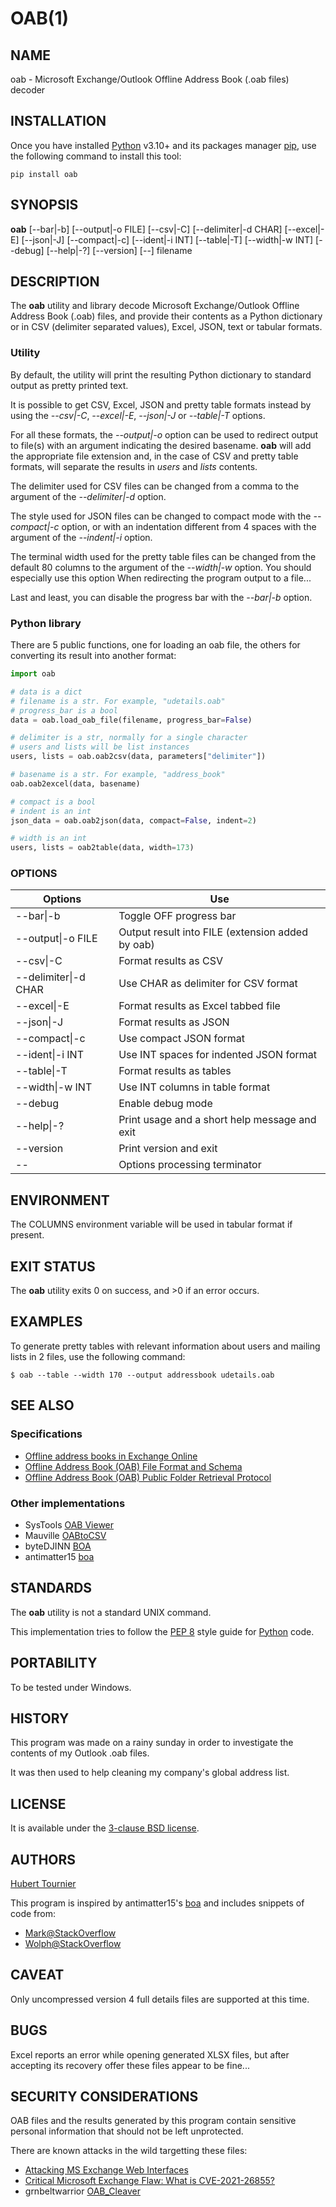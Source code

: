 # OAB(1)

## NAME
oab - Microsoft Exchange/Outlook Offline Address Book (.oab files) decoder

## INSTALLATION
Once you have installed [Python](https://www.python.org/downloads/) v3.10+ and its packages manager [pip](https://pip.pypa.io/en/stable/installation/),
use the following command to install this tool:

```
pip install oab
```

## SYNOPSIS
**oab**
\[--bar|-b\]
\[--output|-o FILE\]
\[--csv|-C\]
\[--delimiter|-d CHAR\]
\[--excel|-E\]
\[--json|-J\]
\[--compact|-c\]
\[--ident|-i INT\]
\[--table|-T\]
\[--width|-w INT\]
\[--debug\]
\[--help|-?\]
\[--version\]
\[--\]
filename

## DESCRIPTION
The **oab** utility and library decode Microsoft Exchange/Outlook Offline Address Book (.oab) files,
and provide their contents as a Python dictionary or in CSV (delimiter separated values), Excel, JSON, text or tabular formats.

### Utility
By default, the utility will print the resulting Python dictionary to standard output as pretty printed text.

It is possible to get CSV, Excel, JSON and pretty table formats instead by using the *--csv|-C*, *--excel|-E*, *--json|-J* or *--table|-T* options.

For all these formats, the *--output|-o* option can be used to redirect output to file(s) with an argument indicating the desired basename.
**oab** will add the appropriate file extension and, in the case of CSV and pretty table formats, will separate the results in *users* and *lists* contents.

The delimiter used for CSV files can be changed from a comma to the argument of the *--delimiter|-d* option.

The style used for JSON files can be changed to compact mode with the *--compact|-c* option,
or with an indentation different from 4 spaces with the argument of the *--indent|-i* option.

The terminal width used for the pretty table files can be changed from the default 80 columns to the argument of the *--width|-w* option.
You should especially use this option When redirecting the program output to a file...

Last and least, you can disable the progress bar with the *--bar|-b* option.

### Python library
There are 5 public functions, one for loading an oab file,
the others for converting its result into another format:

```Python
import oab

# data is a dict
# filename is a str. For example, "udetails.oab"
# progress_bar is a bool
data = oab.load_oab_file(filename, progress_bar=False)

# delimiter is a str, normally for a single character
# users and lists will be list instances
users, lists = oab.oab2csv(data, parameters["delimiter"])

# basename is a str. For example, "address_book"
oab.oab2excel(data, basename)

# compact is a bool
# indent is an int
json_data = oab.oab2json(data, compact=False, indent=2)

# width is an int
users, lists = oab2table(data, width=173)
```

### OPTIONS
Options | Use
------- | ---
--bar\|-b|Toggle OFF progress bar
--output\|-o FILE|Output result into FILE (extension added by oab)
--csv\|-C|Format results as CSV
--delimiter\|-d CHAR|Use CHAR as delimiter for CSV format
--excel\|-E|Format results as Excel tabbed file
--json\|-J|Format results as JSON
--compact\|-c|Use compact JSON format
--ident\|-i INT|Use INT spaces for indented JSON format
--table\|-T|Format results as tables
--width\|-w INT|Use INT columns in table format
--debug|Enable debug mode
--help\|-?|Print usage and a short help message and exit
--version|Print version and exit
--|Options processing terminator

## ENVIRONMENT
The COLUMNS environment variable will be used in tabular format if present.

## EXIT STATUS
The **oab** utility exits 0 on success, and >0 if an error occurs.

## EXAMPLES
To generate pretty tables with relevant information about users and mailing lists in 2 files, use the following command:
```Shell
$ oab --table --width 170 --output addressbook udetails.oab
```

## SEE ALSO
### Specifications
* [Offline address books in Exchange Online](https://learn.microsoft.com/en-us/exchange/address-books/offline-address-books/offline-address-books)
* [Offline Address Book (OAB) File Format and Schema](https://learn.microsoft.com/en-us/openspecs/exchange_server_protocols/ms-oxoab/b4750386-66ec-4e69-abb6-208dd131c7de)
* [Offline Address Book (OAB) Public Folder Retrieval Protocol](https://learn.microsoft.com/en-us/openspecs/exchange_server_protocols/ms-oxpfoab/258a07a7-34a7-4373-87c1-cddf51447d00)

### Other implementations
* SysTools [OAB Viewer](https://www.systoolsgroup.com/oab/viewer/)
* Mauville [OABtoCSV](https://github.com/Mauville/OABtoCSV)
* byteDJINN [BOA](https://github.com/byteDJINN/BOA)
* antimatter15 [boa](https://github.com/antimatter15/boa)

## STANDARDS
The **oab** utility is not a standard UNIX command.

This implementation tries to follow the [PEP 8](https://www.python.org/dev/peps/pep-0008/) style guide for [Python](https://www.python.org/) code.

## PORTABILITY
To be tested under Windows.

## HISTORY
This program was made on a rainy sunday in order to investigate the contents of my Outlook .oab files.

It was then used to help cleaning my company's global address list.

## LICENSE
It is available under the [3-clause BSD license](https://opensource.org/licenses/BSD-3-Clause).

## AUTHORS
[Hubert Tournier](https://github.com/HubTou)

This program is inspired by antimatter15's [boa](https://github.com/antimatter15/boa) and includes snippets of code from:
* [Mark@StackOverflow](https://stackoverflow.com/users/2606953/mark)
* [Wolph@StackOverflow](https://stackoverflow.com/users/54017/wolph)

## CAVEAT
Only uncompressed version 4 full details files are supported at this time.

## BUGS
Excel reports an error while opening generated XLSX files,
but after accepting its recovery offer these files appear to be fine...

## SECURITY CONSIDERATIONS
OAB files and the results generated by this program contain sensitive personal information
that should not be left unprotected.

There are known attacks in the wild targetting these files:
* [Attacking MS Exchange Web Interfaces](https://swarm.ptsecurity.com/attacking-ms-exchange-web-interfaces/)
* [Critical Microsoft Exchange Flaw: What is CVE-2021-26855?](https://www.upguard.com/blog/cve-2021-26855)
* grnbeltwarrior [OAB_Cleaver](https://github.com/grnbeltwarrior/OAB_Cleaver)

